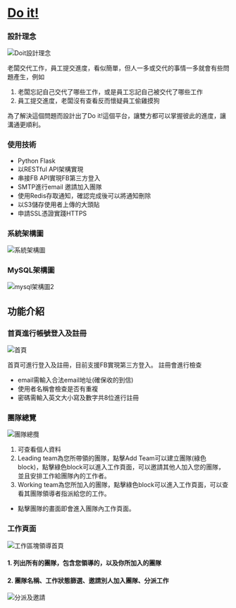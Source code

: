 # [Do it!](https://doitouob.com)

### 設計理念

![Doit設計理念](https://user-images.githubusercontent.com/60848391/127813772-9b303588-0d36-43ea-a6ca-c3aba4034396.png)

老闆交代工作，員工提交進度，看似簡單，但人一多或交代的事情一多就會有些問題產生，例如
1. 老闆忘記自己交代了哪些工作，或是員工忘記自己被交代了哪些工作
2. 員工提交進度，老闆沒有查看反而懷疑員工偷雞摸狗

為了解決這個問題而設計出了Do it!這個平台，讓雙方都可以掌握彼此的進度，讓溝通更順利。

### 使用技術

* Python Flask
* 以RESTful API架構實現
* 串接FB API實現FB第三方登入
* SMTP進行email 邀請加入團隊
* 使用Redis存取通知，確認完成後可以將通知刪除
* 以S3儲存使用者上傳的大頭貼
* 申請SSL憑證實踐HTTPS

### 系統架構圖

![系統架構圖](https://user-images.githubusercontent.com/60848391/127816439-e55aa085-b09e-4c95-b8c8-0d23f7569c24.png)

### MySQL架構圖
![mysql架構圖2](https://user-images.githubusercontent.com/60848391/127818729-4eacc077-5ca3-4f37-81af-0d44022a916c.png)

## 功能介紹

### 首頁進行帳號登入及註冊
![首頁](https://user-images.githubusercontent.com/60848391/127956269-1218844f-1466-41b0-b6fd-750ff32d4156.png)

首頁可進行登入及註冊，目前支援FB實現第三方登入。
註冊會進行檢查
* email需輸入合法email地址(確保收的到信)
* 使用者名稱會檢查是否有重複
* 密碼需輸入英文大小寫及數字共8位進行註冊

### 團隊總覽
![團隊總攬](https://user-images.githubusercontent.com/60848391/127984859-eafae573-1d6c-4154-9478-232fba83b58e.png)

1. 可查看個人資料
2. Leading team為您所帶領的團隊，點擊Add Team可以建立團隊(綠色block)，點擊綠色block可以進入工作頁面，可以邀請其他人加入您的團隊，並且安排工作給團隊內的工作者。
3. Working team為您所加入的團隊，點擊綠色block可以進入工作頁面，可以查看其團隊領導者指派給您的工作。

* 點擊團隊的畫面即會進入團隊內工作頁面。

### 工作頁面

![工作區塊領導首頁](https://user-images.githubusercontent.com/60848391/127992532-95bb39d3-56a9-47da-80a0-510fa31355d1.png)

#### 1. 列出所有的團隊，包含您領導的，以及你所加入的團隊
#### 2. 團隊名稱、工作狀態篩選、邀請別人加入團隊、分派工作

![分派及邀請](https://user-images.githubusercontent.com/60848391/127992957-206087f6-fe5b-4fd1-a99f-c3c711a90f84.png)




